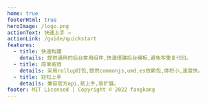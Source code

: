 ```yaml
---
home: true
footerHtml: true
heroImage: /logo.png
actionText: 快速上手 →
actionLink: /guide/quickstart
features:
  - title: 快速构建
    details: 提供通用的后台常用组件,快速搭建后台模板,避免写重复代码。
  - title: 简单高效
    details: 采用rollup打包,提供commonjs,umd,es依赖包,体积小,速度快。
  - title: 轻松上手
    details: 兼容官方api,易上手,易扩展。
footer: MIT Licensed | Copyright © 2022 fangkang
---
```

<div></div>
